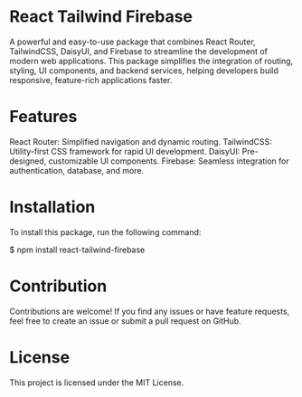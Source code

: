 # React Tailwind Firebase
A powerful and easy-to-use package that combines React Router, TailwindCSS, DaisyUI, and Firebase to streamline the development of modern web applications. This package simplifies the integration of routing, styling, UI components, and backend services, helping developers build responsive, feature-rich applications faster.

# Features
React Router: Simplified navigation and dynamic routing.
TailwindCSS: Utility-first CSS framework for rapid UI development.
DaisyUI: Pre-designed, customizable UI components.
Firebase: Seamless integration for authentication, database, and more.

# Installation
To install this package, run the following command:


 $ npm install react-tailwind-firebase

# Contribution
Contributions are welcome! If you find any issues or have feature requests, feel free to create an issue or submit a pull request on GitHub.

# License
This project is licensed under the MIT License.

